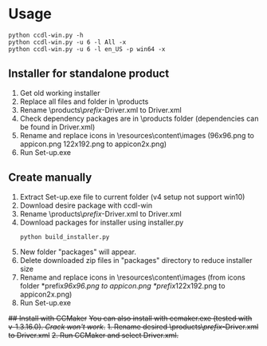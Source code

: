 # Usage

```
python ccdl-win.py -h
python ccdl-win.py -u 6 -l All -x
python ccdl-win.py -u 6 -l en_US -p win64 -x
```

## Installer for standalone product

1. Get old working installer
2. Replace all files and folder in \products
3. Rename \products\\*prefix*-Driver.xml to Driver.xml
4. Check dependency packages are in \products folder (dependencies can be found in Driver.xml)
5. Rename and replace icons in \resources\content\images (96x96.png to appicon.png 122x192.png to appicon2x.png)
6. Run Set-up.exe

## Create manually
1. Extract Set-up.exe file to current folder (v4 setup not support win10)
3. Download desire package with ccdl-win
4. Rename \products\\*prefix*-Driver.xml to Driver.xml
5. Download packages for installer using installer.py
   ```
   python build_installer.py
   ```
6. New folder "packages" will appear.
7. Delete downloaded zip files in "packages" directory to reduce installer size
8. Rename and replace icons in \resources\content\images (from icons folder \*prefix*96x96.png to appicon.png \*prefix*122x192.png to appicon2x.png)
9. Run Set-up.exe

~~## Install with CCMaker~~
~~You can also install with ccmaker.exe (tested with v-1.3.16.0). *Crack won't work*.~~
~~1. Rename desired \products\\*prefix*-Driver.xml to Driver.xml~~
~~2. Run CCMaker and select Driver.xml.~~
